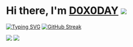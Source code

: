 # Hi there, I'm [D0X0DAY](https://t.me/d0x0day) ![](https://github.com/blackcater/blackcater/raw/main/images/Hi.gif) 
<a href="https://git.io/typing-svg"><img src="https://readme-typing-svg.herokuapp.com?font=Fira+Code&pause=1000&width=435&height=100&lines=Computer+science+student;IT+developer+from+Russia+%F0%9F%87%B7%F0%9F%87%BA" alt="Typing SVG" /></a>
[![GitHub Streak](http://github-readme-streak-stats.herokuapp.com?user=d0x0day&theme=transparent&hide_border=true&date_format=j%20M%5B%20Y%5D&card_width=550&card_height=250)](https://git.io/streak-stats)

![](http://github-profile-summary-cards.vercel.app/api/cards/stats?username=d0x0day&theme=tokyonight)
![](http://github-profile-summary-cards.vercel.app/api/cards/repos-per-language?username=d0x0day&theme=tokyonight) 
